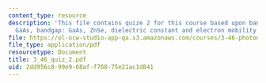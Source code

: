 ```yaml
---
content_type: resource
description: 'This file contains quize 2 for this course based upon bandgap: AlP and
  GaAs, bandgap: GaAs, ZnSe, dielectric constant and electron mobility.'
file: https://ol-ocw-studio-app-qa.s3.amazonaws.com/courses/3-46-photonic-materials-and-devices-spring-2006/2dd956c899e968aff76875e21ac1d841_3_46_quiz_2.pdf
file_type: application/pdf
resourcetype: Document
title: 3_46_quiz_2.pdf
uid: 2dd956c8-99e9-68af-f768-75e21ac1d841
---
```

